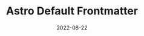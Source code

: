 ---
draft: true
slug: 'astro-default-frontmatter'
title: 'Astro Default Frontmatter'
description: 'A collection of Remark plugins for Astro that define defaults for markdown frontmatter'
package: 'astro-default-frontmatter'
date: 2022-08-22
source: 'https://github.com/BryceRussell/astro-default-frontmatter'
tags:
  -  'astro'
  -  'typescript'
  -  'remark'
  -  'plugin'
---